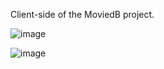 Client-side of the MoviedB project.

![image](https://user-images.githubusercontent.com/83734367/193299586-5d59adfc-30e5-424a-9cac-3778326e8acc.png)

![image](https://user-images.githubusercontent.com/83734367/193300645-b17c6536-af0f-45c9-ab53-c7c6a9b37c70.png)

